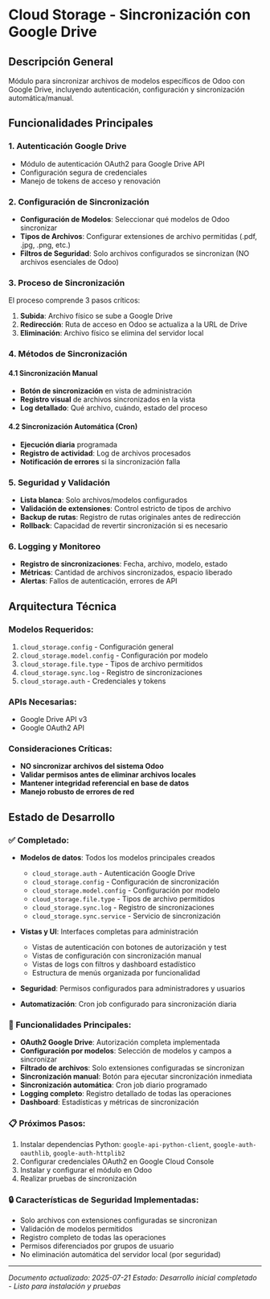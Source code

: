 # Cloud Storage - Sincronización con Google Drive

## Descripción General
Módulo para sincronizar archivos de modelos específicos de Odoo con Google Drive, incluyendo autenticación, configuración y sincronización automática/manual.

## Funcionalidades Principales

### 1. Autenticación Google Drive
- Módulo de autenticación OAuth2 para Google Drive API
- Configuración segura de credenciales
- Manejo de tokens de acceso y renovación

### 2. Configuración de Sincronización
- **Configuración de Modelos**: Seleccionar qué modelos de Odoo sincronizar
- **Tipos de Archivos**: Configurar extensiones de archivo permitidas (.pdf, .jpg, .png, etc.)
- **Filtros de Seguridad**: Solo archivos configurados se sincronizan (NO archivos esenciales de Odoo)

### 3. Proceso de Sincronización
El proceso comprende 3 pasos críticos:
1. **Subida**: Archivo físico se sube a Google Drive
2. **Redirección**: Ruta de acceso en Odoo se actualiza a la URL de Drive
3. **Eliminación**: Archivo físico se elimina del servidor local

### 4. Métodos de Sincronización

#### 4.1 Sincronización Manual
- **Botón de sincronización** en vista de administración
- **Registro visual** de archivos sincronizados en la vista
- **Log detallado**: Qué archivo, cuándo, estado del proceso

#### 4.2 Sincronización Automática (Cron)
- **Ejecución diaria** programada
- **Registro de actividad**: Log de archivos procesados
- **Notificación de errores** si la sincronización falla

### 5. Seguridad y Validación
- **Lista blanca**: Solo archivos/modelos configurados
- **Validación de extensiones**: Control estricto de tipos de archivo
- **Backup de rutas**: Registro de rutas originales antes de redirección
- **Rollback**: Capacidad de revertir sincronización si es necesario

### 6. Logging y Monitoreo
- **Registro de sincronizaciones**: Fecha, archivo, modelo, estado
- **Métricas**: Cantidad de archivos sincronizados, espacio liberado
- **Alertas**: Fallos de autenticación, errores de API

## Arquitectura Técnica

### Modelos Requeridos:
1. `cloud_storage.config` - Configuración general
2. `cloud_storage.model.config` - Configuración por modelo
3. `cloud_storage.file.type` - Tipos de archivo permitidos  
4. `cloud_storage.sync.log` - Registro de sincronizaciones
5. `cloud_storage.auth` - Credenciales y tokens

### APIs Necesarias:
- Google Drive API v3
- Google OAuth2 API

### Consideraciones Críticas:
- **NO sincronizar archivos del sistema Odoo**
- **Validar permisos antes de eliminar archivos locales**
- **Mantener integridad referencial en base de datos**
- **Manejo robusto de errores de red**

## Estado de Desarrollo

### ✅ Completado:
- **Modelos de datos**: Todos los modelos principales creados
  - `cloud_storage.auth` - Autenticación Google Drive
  - `cloud_storage.config` - Configuración de sincronización
  - `cloud_storage.model.config` - Configuración por modelo
  - `cloud_storage.file.type` - Tipos de archivo permitidos
  - `cloud_storage.sync.log` - Registro de sincronizaciones
  - `cloud_storage.sync.service` - Servicio de sincronización

- **Vistas y UI**: Interfaces completas para administración
  - Vistas de autenticación con botones de autorización y test
  - Vistas de configuración con sincronización manual
  - Vistas de logs con filtros y dashboard estadístico
  - Estructura de menús organizada por funcionalidad

- **Seguridad**: Permisos configurados para administradores y usuarios

- **Automatización**: Cron job configurado para sincronización diaria

### 🔧 Funcionalidades Principales:
- **OAuth2 Google Drive**: Autorización completa implementada
- **Configuración por modelos**: Selección de modelos y campos a sincronizar
- **Filtrado de archivos**: Solo extensiones configuradas se sincronizan
- **Sincronización manual**: Botón para ejecutar sincronización inmediata
- **Sincronización automática**: Cron job diario programado
- **Logging completo**: Registro detallado de todas las operaciones
- **Dashboard**: Estadísticas y métricas de sincronización

### 📋 Próximos Pasos:
1. Instalar dependencias Python: `google-api-python-client`, `google-auth-oauthlib`, `google-auth-httplib2`
2. Configurar credenciales OAuth2 en Google Cloud Console
3. Instalar y configurar el módulo en Odoo
4. Realizar pruebas de sincronización

### 🔒 Características de Seguridad Implementadas:
- Solo archivos con extensiones configuradas se sincronizan
- Validación de modelos permitidos
- Registro completo de todas las operaciones
- Permisos diferenciados por grupos de usuario
- No eliminación automática del servidor local (por seguridad)

---

*Documento actualizado: 2025-07-21*
*Estado: Desarrollo inicial completado - Listo para instalación y pruebas*